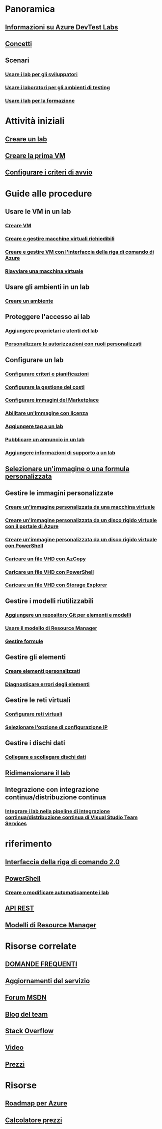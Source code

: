# Panoramica
## [Informazioni su Azure DevTest Labs](devtest-lab-overview.md)
## [Concetti](devtest-lab-concepts.md)
## Scenari
### [Usare i lab per gli sviluppatori](devtest-lab-developer-lab.md)
### [Usare i laboratori per gli ambienti di testing](devtest-lab-test-env.md)
### [Usare i lab per la formazione](devtest-lab-training-lab.md)

# Attività iniziali
## [Creare un lab](devtest-lab-create-lab.md)
## [Creare la prima VM](devtest-lab-create-first-vm.md)
## [Configurare i criteri di avvio](devtest-lab-get-started-with-lab-policies.md)

# Guide alle procedure
## Usare le VM in un lab
### [Creare VM](devtest-lab-add-vm.md)
### [Creare e gestire macchine virtuali richiedibili](devtest-lab-add-claimable-vm.md)
### [Creare e gestire VM con l'interfaccia della riga di comando di Azure](devtest-lab-vmcli.md)
### [Riavviare una macchina virtuale](devtest-lab-restart-vm.md)

## Usare gli ambienti in un lab
### [Creare un ambiente](devtest-lab-create-environment-from-arm.md)

## Proteggere l'accesso ai lab
### [Aggiungere proprietari e utenti del lab](devtest-lab-add-devtest-user.md)
### [Personalizzare le autorizzazioni con ruoli personalizzati](devtest-lab-grant-user-permissions-to-specific-lab-policies.md)

## Configurare un lab
### [Configurare criteri e pianificazioni](devtest-lab-set-lab-policy.md)
### [Configurare la gestione dei costi](devtest-lab-configure-cost-management.md)
### [Configurare immagini del Marketplace](devtest-lab-configure-marketplace-images.md)
### [Abilitare un'immagine con licenza](devtest-lab-enable-licensed-images.md)
### [Aggiungere tag a un lab](devtest-lab-add-tag.md)
### [Pubblicare un annuncio in un lab](devtest-lab-announcements.md)
### [Aggiungere informazioni di supporto a un lab](devtest-lab-internal-support-message.md)

## [Selezionare un'immagine o una formula personalizzata](devtest-lab-comparing-vm-base-image-types.md)

## Gestire le immagini personalizzate
### [Creare un'immagine personalizzata da una macchina virtuale](devtest-lab-create-custom-image-from-vm-using-portal.md)
### [Creare un'immagine personalizzata da un disco rigido virtuale con il portale di Azure](devtest-lab-create-template.md)
### [Creare un'immagine personalizzata da un disco rigido virtuale con PowerShell](devtest-lab-create-custom-image-from-vhd-using-powershell.md)
### [Caricare un file VHD con AzCopy](devtest-lab-upload-vhd-using-azcopy.md)
### [Caricare un file VHD con PowerShell](devtest-lab-upload-vhd-using-powershell.md)
### [Caricare un file VHD con Storage Explorer](devtest-lab-upload-vhd-using-storage-explorer.md)

## Gestire i modelli riutilizzabili
### [Aggiungere un repository Git per elementi e modelli](devtest-lab-add-artifact-repo.md)
### [Usare il modello di Resource Manager](devtest-lab-use-resource-manager-template.md)
### [Gestire formule](devtest-lab-manage-formulas.md)

## Gestire gli elementi
### [Creare elementi personalizzati](devtest-lab-artifact-author.md)
### [Diagnosticare errori degli elementi](devtest-lab-troubleshoot-artifact-failure.md)

## Gestire le reti virtuali
### [Configurare reti virtuali](devtest-lab-configure-vnet.md)
### [Selezionare l'opzione di configurazione IP](devtest-lab-shared-ip.md)

## Gestire i dischi dati
### [Collegare e scollegare dischi dati](devtest-lab-attach-detach-data-disk.md)

## [Ridimensionare il lab](devtest-lab-scale-lab.md)

## Integrazione con integrazione continua/distribuzione continua
### [Integrare i lab nella pipeline di integrazione continua/distribuzione continua di Visual Studio Team Services](devtest-lab-integrate-ci-cd-vsts.md)

# riferimento
## [Interfaccia della riga di comando 2.0](/cli/azure/lab)
## [PowerShell](/powershell/module/azurerm.devtestlabs/#devtest_labs)
### [Creare o modificare automaticamente i lab](devtest-lab-use-arm-and-powershell-for-lab-resources.md)
## [API REST](https://docs.microsoft.com/rest/api/dtl/)
## [Modelli di Resource Manager](https://github.com/Azure/azure-devtestlab/tree/master/Samples)


# Risorse correlate
## [DOMANDE FREQUENTI](devtest-lab-faq.md)
## [Aggiornamenti del servizio](https://azure.microsoft.com/updates/?product=devtest-lab)
## [Forum MSDN](https://social.msdn.microsoft.com/Forums/en-US/home?forum=AzureDevTestLabs)
## [Blog del team](https://blogs.msdn.microsoft.com/devtestlab/)
## [Stack Overflow](http://stackoverflow.com/questions/tagged/azure-devtest-labs)
## [Video](https://azure.microsoft.com/documentation/videos/index/?services=devtest-lab)
## [Prezzi](https://azure.microsoft.com/pricing/details/devtest-lab/)


# Risorse
## [Roadmap per Azure](https://azure.microsoft.com/en-us/roadmap/?category=developer-tools)
## [Calcolatore prezzi](https://azure.microsoft.com/pricing/calculator/)
